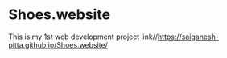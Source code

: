 # Shoes.website
This is my 1st web development project link//https://saiganesh-pitta.github.io/Shoes.website/
